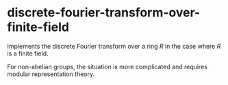 # discrete-fourier-transform-over-finite-field 
 
Implements the discrete Fourier transform over a ring $R$ in the case where $R$ is a finite field.

For non-abelian groups, the situation is more complicated and requires modular representation theory.
